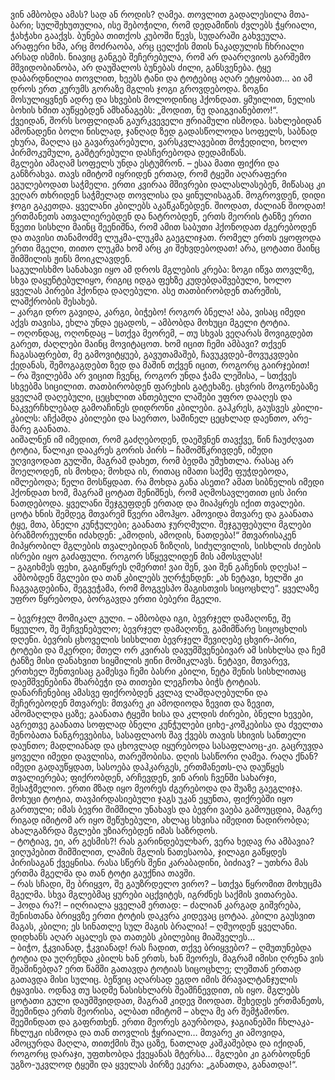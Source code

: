 ვინ ამბობდა ამას? სად ან როდის? ღამეა. თოვლით გადალესილა მთა-ბარი; სულშეხუთულია, ისე შებოჭილი, რომ დედამიწის ძვლებს ჭყრიალი, ჭახჭახი გააქვს. ბუნება თითქოს კუბოში წევს, სუდარაში გახვეულა. არაფერი ხმა, არც მოძრაობა, არც ცელქის მთის ნაკადულის ჩხრიალი არსად ისმის. ნიავიც განგებ შეჩერებულა, რომ არ დაარღვიოს გარშემო მშვიდობიანობა, არ დაუშალოს ბუნებას ძილი, განსვენება. ტყე დაბარდნილია თოვლით, ხეებს ტანი და ტოტებიც აღარ ეტყობათ… აი ამ დროს ერთ კურუმს გორაზე მგლის ჯოგი გროვდებოდა. ზოგნი მოსულიყვნენ ადრე და სხვების მოლოდინიც ჰქონდათ. ყმუილით, ნელის ბოხის ხმით აუწყებდენ ამხანაგებს: „მოდით, ნუ დაიგვიანებთო!“.  
ქვეიდან, შორს სოფლიდან გაურკვეველი ჟრიამული ისმოდა. სახლებიდან ამონადენი ბოლი ნისლად, ჯანღად ზედ გადასწოლოდა სოფელს, საბნად ეხურა, მაღლა ცა გავარვარებული, ვარსკვლავებით მოჭედილი, ხოლო პირმოკუმული, გაშტერებული დასჩერებოდა დედამიწას.  
მგლები ამაღამ სოფელს უნდა ესტუმრონ. – ესაა მათი ფიქრი და განზრახვა. თავს იმიტომ იყრიდენ ერთად, რომ ტყეში აღარაფერი ეგულებოდათ საჭმელი. ერთი კვირაა მშივრები დალასლასებენ, მიწასაც კი ვეღარ თხრიდენ საჭმელად თოვლისა და ყინულისაგან. მოგროვდენ, დიდი ჯოგი გაკეთდა. ყველანი კბილებს აკაწკაწებდენ. შიოდათ, ძალიან შიოდათ! ერთმანეთს ათვალიერებდენ და ნატრობდენ, ერთს მეორის ტანზე ერთი წვეთი სისხლი მაინც შეენიშნა, რომ ამით საბუთი ჰქონოდათ ძგერებოდენ და თავისი თანამოძმე ლუკმა-ლუკმა გაეგლიჯათ. რომელ ერთს ეყოფოდა ერთი მგელი, თითო ლუკმა ხომ არც კი შეხვდებოდათ! არა, ცოტათი მაინც შიმშილის ჟინს მოიკლავდენ.  
საგულისხმო სანახავი იყო ამ დროს მგლების კრება: ზოგი იწვა თოვლზე, სხვა დაყუნტებულიყო, რიგიც იდგა ფეხზე კუდებდაშვებული, ხოლო ყველას პირები ჰქონდა დაღებული. ასე თათბირობდენ თარეშის, ლაშქრობის შესახებ.  
– კარგი დრო გავიდა, კარგი, ბიჭებო! როგორ ბნელა! აბა, ვისაც იმედი აქვს თავისა, ეხლა უნდა ეცადოს, – ამბობდა მოხუცი მგელი ტოტია.  
– ოღონდაც, ოღონდაც – სთქვა მეორემ, – თუ სხვას ვეღარას მოვიგდებთ გარეთ, ძაღლები მაინც მოვიტაცოთ. ხომ იცით ჩემი ამბავი? თქვენ ჩაგასაფრებთ, მე გამოვიტყუებ, გავუთამაშებ, ჩავუკვდებ-მოვუკვდები ქედანას, შემოგაგდებთ ზედ და მაშინ თქვენ იცით, როგორც გაირჯებით!  
– რა შვილებმა არ ვიცით ჩვენც, როგორ უნდა ჭამა ლეშისა, – სთქვეს სხვებმა სიცილით. თათბირობდენ ფარეხის გატეხაზე. ცხვრის მოგონებაზე ყველამ დაღებული, ცეცხლით ანთებული ლაშები უფრო დააღეს და ნაკვერჩხლებად გამოაჩინეს დიდრონი კბილები. გაჰკრეს, გაუსვეს კბილი-კბილს: აჩქამდა კბილები და საერთო, საშინელ ცეცხლად დაენთო, არე-მარე გაანათა.  
აიშალნენ იმ იმედით, რომ გაძღებოდენ, დაეშვნენ თავქვე, წინ ჩაუძღვათ ტოტია, წალიკი დააკრეს გორის პირს – ჩამომწკრივდენ, იმედი უღვივოდათ გულში, მაგრამ დახეთ, რომ ბედმა უმუხთლა. რასაც არ მოელოდენ, ის მოხდა; მოხდა ის, რითაც იმათი საქმე ფუჭდებოდა, იშლებოდა; წელი მოსწყდათ. რა მოხდა განა ასეთი? ამათ სიბნელის იმედი ჰქონდათ ხომ, მაგრამ ცოტათ შენიშნეს, რომ აღმოსავლეთით ცის პირი ნათდებოდა. ყველანი შეჯგუფდენ ერთად და მიაპყრეს იქით თვალები. ცოტა ხნის შემდეგ მთვარემ წვერი ამოჰყო. ამოვიდა მთვარე და გაანათა ტყე, მთა, ბნელი კუნჭულები; გაანათა ჯურღმული. შეჯგუფებული მგლები ბრაზმორეულნი იძახდენ: „ამოდის, ამოდის, ნათდება!“ მთვარისაკენ მიპყრობილ მგლების თვალებიდან ზიზღის, სიძულვილის, სისხლის ძიების ისრები იყო გაძაფული. როგორ სწყევლიდენ მის ამოსვლას!  
– გაგიხმეს ფეხი, გაგიწყრეს ღმერთი! ვაი შენ, ვაი შენ გაჩენის დღესა! – ამბობდენ მგლები და თან კბილებს უღრჭენდენ: „ახ ნეტავი, ხელში კი ჩაგვაგდებინა, შეგვეჭამა, რომ მოგვესპო მაგისთვის სიცოცხლე“. ყველაზე უფრო წყრებოდა, ბორგავდა ერთი ბებერი მგელი.  

– ბევრჯელ მომიკალ გული. – ამბობდა იგი, ბევრჯელ დამაღონე, შე წყეულო, შე შეჩვენებულო; ბევრჯელ დამაღონე, გამიმწარე სიცოცხლის დღენი. ბევრის ცხოველის სისხლით ბევრჯელ შევიღებე ცხვირ-პირი, ტოტები და მკერდი; მთელ ორ კვირას დავუმშვენებივარ ამ სისხლსა და ჩემ ტანზე მისი დანახვით სიყმილის ჟინი მომიკლავს. ნეტავი, მთვარევ, ერთხელ შენთვისაც გამესვა ჩემი ბასრი კბილი, ნეტა შენის სისხლითაც დაემშვენებინა მხარბეჭი და თითები ლეგჩოხა ბიჭს ტოტიას.  
დანარჩენებიც ამასვე ფიქრობდენ კვლავ ლაშდაღებულნი და შეჩერებოდენ მთვარეს: მთვარე კი ამოდიოდა ზევით და ზევით, ამომაღლდა ცაზე; გაანათა ტყეში ხისა და კლდის ძირები, ბნელი ხევები, აგრეთვე გაანათა სოფლად ბნელი კუნჭულები ციხე-კოშკებისა და ძველთა შენობათა ნანგრევებისა, სასაფლაოს შავ ქვებს თავის სხივის სანთელი დაუნთო; მადლიანად და ცხოვლად იყურებოდა სასაფლაოც-კი. გაცრუვდა ყოველი იმედი დავლისა, თარეშობისა. დღის სასწორი ღამეა. რაღა ქნან? იმედი გადაუწყდათ, სასოება დაჰკარგეს, ერთმანეთს-ღა დაუწყეს თვალიერება; ფიქრობდენ, არჩევდენ, ვინ არის ჩვენში სახარჯი, შესაჭმელიო. ერთი მზად იყო მეორეს ძგერებოდა და შუაზე გაეგლიჯა.  
მოხუცი ტოტია, თავპირდასიებული ჯაგს უკან ეყუნთა, ფიქრებში იყო გართული; იმას ბევრი შიმშილი უნახავს და ბევრი ვაება გამოუცდია, მაგრე რიგად იმიტომ არ იყო შეწუხებული, ახლაც სხვისა იმედით ნადირობდა; ახალგაზრდა მგლები უზიარებდენ იმას საზრდოს.  
– ტოტიავ, ეი, არ გესმის?! რას გარინდებულხარ, ვერა ხედავ რა ამბავია? ვიღუპებით შიმშილით, ლამის მგლის ნათესაობა, ჯილაგი გაწყდეს პირისაგან ქვეყნისა. რასა სწერს შენი კარაბადინი, ბიძიავ? – უთხრა მას ერთმა მგელმა და თან ტოტი გაუქნია თავში.  
– რას სჩადი, შე ბრიყვო, შე გაუზრდელო ვირო? – სთქვა წყრომით მოხუცმა მგელმა. სხვა მგლებმაც ყურები აცქვიტეს, იგრძნეს საქმის ვითარება.  
– ჰოდა რა?! – იღრიალა ყველამ ერთად: – ძალიან კარგად გიშვრება, შენისთანა ბრიყვზე ერთი ტოტის დაკვრა კიდევაც ცოტაა. კბილი გაუსვით მაგას, კბილი; ეს სინათლე სულ მაგის ბრალია! – ღმუოდენ ყველანი. დიდხანს აღარ აცალეს და თათებს კბილებიც მიაშველეს…  
– ბიჭო, ჭკვიანად, ჭკვიანად! რას ჩადით, თქვე ბრიყვებო? – ღმუთუნებდა ტოტია და უღრენდა კბილს ხან ერთს, ხან მეორეს, მაგრამ იმისი ღრენა ვის შეაშინებდა? ერთ წამში გათავდა ტოტიას სიცოცხლე; ლეშთან ერთად გათავდა მისი სულიც. ბეწვიც აღარსად ეგდო იმის მრავალტანჯულის ტყავისა. ოდნავ თუ სადმე ნასისხლარს შეამჩნევდით, ის იყო. მგლებს ცოტათი გული დაუმშვიდდათ, მაგრამ კიდევ შიოდათ. შეხედეს ერთმანეთს, შეეშინდა ერთს მეორისა, ალბათ იმიტომ – ახლა მე არ შემჭამონო. შეეშინდათ და გაფრთხენ. ერთი მეორეს გაურბოდა, ჯაგიანებში ჩხლაკა-ჩხლუკი ისმოდა და თან თოვლის ჭყრიალი… მთვარე კი ამოვიდა, ამოცურდა მაღლა, თითქმის შუა ცაზე, ნათლად კაშკაშებდა და იქიდან, როგორც დარაჯი, უფთხობდა ქვეყანას მტერსა… მგლები კი გარბოდნენ უგზო-უკვლოდ ტყეში და ყველას პირზე ეკერა: „განათდა, განათდა!“.